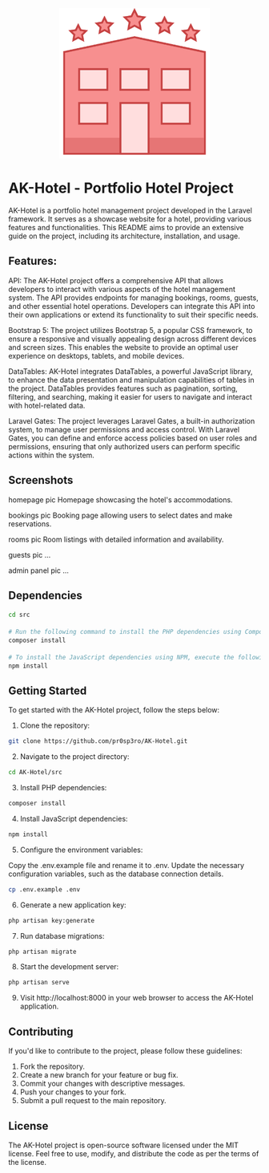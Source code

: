<p align="center"><img src="/src/public/img/logo.png" width="300"></p>

# AK-Hotel - Portfolio Hotel Project

<screenshot>

AK-Hotel is a portfolio hotel management project developed in the Laravel framework. It serves as a showcase website for a hotel, providing various features and functionalities. This README aims to provide an extensive guide on the project, including its architecture, installation, and usage.

## Features:

API: The AK-Hotel project offers a comprehensive API that allows developers to interact with various aspects of the hotel management system. The API provides endpoints for managing bookings, rooms, guests, and other essential hotel operations. Developers can integrate this API into their own applications or extend its functionality to suit their specific needs.

Bootstrap 5: The project utilizes Bootstrap 5, a popular CSS framework, to ensure a responsive and visually appealing design across different devices and screen sizes. This enables the website to provide an optimal user experience on desktops, tablets, and mobile devices.

DataTables: AK-Hotel integrates DataTables, a powerful JavaScript library, to enhance the data presentation and manipulation capabilities of tables in the project. DataTables provides features such as pagination, sorting, filtering, and searching, making it easier for users to navigate and interact with hotel-related data.

Laravel Gates: The project leverages Laravel Gates, a built-in authorization system, to manage user permissions and access control. With Laravel Gates, you can define and enforce access policies based on user roles and permissions, ensuring that only authorized users can perform specific actions within the system.

## Screenshots

homepage pic
Homepage showcasing the hotel's accommodations.

bookings pic
Booking page allowing users to select dates and make reservations.

rooms pic
Room listings with detailed information and availability.

guests pic
...

admin panel pic
...

## Dependencies 

```bash
cd src

# Run the following command to install the PHP dependencies using Composer:
composer install

# To install the JavaScript dependencies using NPM, execute the following command:
npm install
```

## Getting Started

To get started with the AK-Hotel project, follow the steps below:

1. Clone the repository:
```bash
git clone https://github.com/pr0sp3ro/AK-Hotel.git
```

2. Navigate to the project directory:
```bash
cd AK-Hotel/src
```

3. Install PHP dependencies:
```bash
composer install
```

4. Install JavaScript dependencies:
```bash
npm install
```

5. Configure the environment variables:

Copy the .env.example file and rename it to .env.
Update the necessary configuration variables, such as the database connection details.

```bash
cp .env.example .env
```

6. Generate a new application key:
```bash
php artisan key:generate
```

7. Run database migrations:
```bash
php artisan migrate
```

8. Start the development server:
```bash
php artisan serve
```

9. Visit http://localhost:8000 in your web browser to access the AK-Hotel application.

## Contributing

If you'd like to contribute to the project, please follow these guidelines:

1. Fork the repository.
2. Create a new branch for your feature or bug fix.
3. Commit your changes with descriptive messages.
4. Push your changes to your fork.
5. Submit a pull request to the main repository.

## License

The AK-Hotel project is open-source software licensed under the MIT license. Feel free to use, modify, and distribute the code as per the terms of the license.
